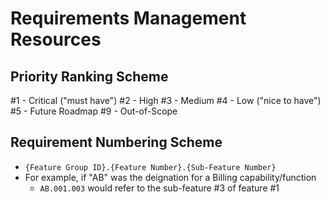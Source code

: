 
# Requirements Management Resources


## Priority Ranking Scheme
#1 - Critical ("must have")
#2 - High 
#3 - Medium
#4 - Low ("nice to have")
#5 - Future Roadmap
#9 - Out-of-Scope


## Requirement Numbering Scheme
- ```{Feature Group ID}.{Feature Number}.{Sub-Feature Number}```
- For example, if "AB" was the deignation for a Billing capability/function
  + ```AB.001.003``` would refer to the sub-feature #3 of feature #1
